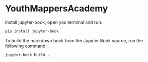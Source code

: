 # YouthMappersAcademy

Install jupyter-book, open you terminal and run:

```bash
pip install jupyter-book
```


To build the markdown book from the Jupyter Book source, run the following command:

```bash
jupyter-book build .
```